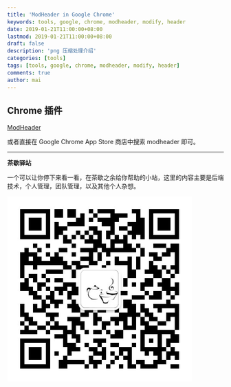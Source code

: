 ```yaml
---
title: 'ModHeader in Google Chrome'
keywords: tools, google, chrome, modheader, modify, header
date: 2019-01-21T11:00:00+08:00
lastmod: 2019-01-21T11:00:00+08:00
draft: false
description: 'png 压缩处理介绍'
categories: [tools]
tags: [tools, google, chrome, modheader, modify, header]
comments: true
author: mai
---
```


## Chrome 插件

[ModHeader](https://mod-header.appspot.com/)

或者直接在 Google Chrome App Store 商店中搜索 modheader 即可。

----

**茶歇驿站**

一个可以让你停下来看一看，在茶歇之余给你帮助的小站，这里的内容主要是后端技术，个人管理，团队管理，以及其他个人杂想。

![茶歇驿站二维码](https://raw.githubusercontent.com/yangwenmai/maiyang.me/master/blog/tech_tea.jpg)
